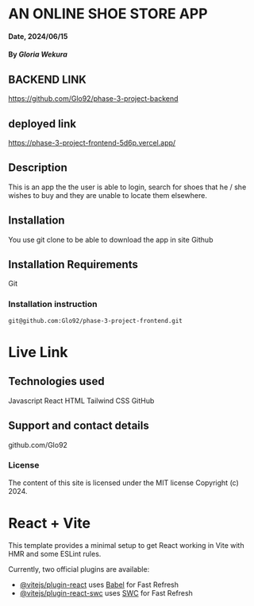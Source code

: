 
# AN ONLINE SHOE STORE APP 

#### Date, 2024/06/15

#### By *Gloria Wekura*

## BACKEND LINK

https://github.com/Glo92/phase-3-project-backend

## deployed link

https://phase-3-project-frontend-5d6p.vercel.app/

## Description
This is an app the the user is able to login, search for shoes that he / she wishes to buy and they are unable to locate them elsewhere.

## Installation
You use git clone to be able to download the app in site Github

## Installation Requirements
Git

### Installation instruction
```
git@github.com:Glo92/phase-3-project-frontend.git

```

# Live Link


## Technologies used
Javascript 
React
HTML
Tailwind
CSS
GitHub 

## Support and contact details
github.com/Glo92

### License
The content of this site is licensed under the MIT license
Copyright (c) 2024.






































# React + Vite






This template provides a minimal setup to get React working in Vite with HMR and some ESLint rules.

Currently, two official plugins are available:

- [@vitejs/plugin-react](https://github.com/vitejs/vite-plugin-react/blob/main/packages/plugin-react/README.md) uses [Babel](https://babeljs.io/) for Fast Refresh
- [@vitejs/plugin-react-swc](https://github.com/vitejs/vite-plugin-react-swc) uses [SWC](https://swc.rs/) for Fast Refresh
